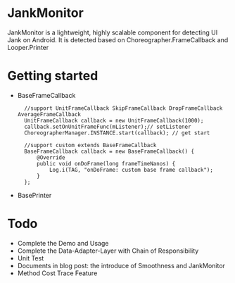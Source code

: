 # JankMonitor
JankMonitor is a lightweight, highly scalable component for detecting UI Jank on Android.
It is detected based on Choreographer.FrameCallback and Looper.Printer
# Getting started
- BaseFrameCallback

        //support UnitFrameCallback SkipFrameCallback DropFrameCallback AverageFrameCallback
        UnitFrameCallback callback = new UnitFrameCallback(1000);
        callback.setOnUnitFrameFunc(mListener);// setListener
        ChoreographerManager.INSTANCE.start(callback); // get start

        //support custom extends BaseFrameCallback
        BaseFrameCallback callback = new BaseFrameCallback() {
            @Override
            public void onDoFrame(long frameTimeNanos) {
                Log.i(TAG, "onDoFrame: custom base frame callback");
            }
        };

    
- BasePrinter
# Todo
- Complete the Demo and Usage
- Complete the Data-Adapter-Layer with Chain of Responsibility
- Unit Test
- Documents in blog post: the introduce of Smoothness and JankMonitor
- Method Cost Trace Feature
